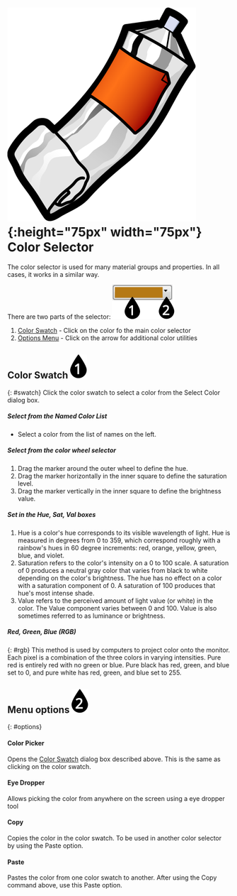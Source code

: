 ---
---

# ![images/paint.svg](images/paint.svg){:height="75px" width="75px"} Color Selector
The color selector is used for many material groups and properties.  In all cases, it works in a similar way.


There are two parts of the selector:
  ![images/colorswatch-002.svg](images/colorswatch-002.svg)

1. [Color Swatch](#swatch) - Click on the color fo the main color selector
1. [Options Menu](#options) - Click on the arrow for additional color utilities

## Color Swatch ![images/callout-1-vertical.svg](images/callout-1-vertical.svg)
{: #swatch}
Click the color swatch to select a color from the Select Color dialog box.

##### Select from the Named Color List
* Select a color from the list of names on the left.

##### Select from the color wheel selector
1. Drag the marker around the outer wheel to define the hue.
1. Drag the marker horizontally in the inner square to define the saturation level.
1. Drag the marker vertically in the inner square to define the brightness value.

##### Set in the Hue, Sat, Val boxes
1. Hue is a color's hue corresponds to its visible wavelength of light. Hue is measured in degrees from 0 to 359, which correspond roughly with a rainbow's hues in 60 degree increments: red, orange, yellow, green, blue, and violet.
1. Saturation refers to the color's intensity on a 0 to 100 scale. A saturation of 0 produces a neutral gray color that varies from black to white depending on the color's brightness. The hue has no effect on a color with a saturation component of 0. A saturation of 100 produces that hue's most intense shade.
1. Value refers to the perceived amount of light value (or white) in the color. The Value component varies between 0 and 100. Value is also sometimes referred to as luminance or brightness.

##### Red, Green, Blue (RGB)
{: #rgb}
This method is used by computers to project color onto the monitor. Each pixel is a combination of the three colors in varying intensities. Pure red is entirely red with no green or blue. Pure black has red, green, and blue set to 0, and pure white has red, green, and blue set to 255.

## Menu options ![images/callout-2-vertical.svg](images/callout-2-vertical.svg)
{: #options}

#### Color Picker
Opens the [Color Swatch](#swatch) dialog box described above. This is the same as clicking on the color swatch.

#### Eye Dropper
Allows picking the color from anywhere on the screen using a eye dropper tool

#### Copy
Copies the color in the color swatch. To be used in another color selector by using the Paste option.

#### Paste
Pastes the color from one color swatch to another. After using the Copy command above, use this Paste option.
